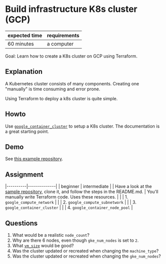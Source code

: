 # Build infrastructure K8s cluster (GCP)

|expected time|requirements|
|-------------|------------|
| 60 minutes  | a computer |

Goal: Learn how to create a K8s cluster on GCP using Terraform.

## Explanation

A Kubernetes cluster consists of many components. Creating one "manually" is time consuming and error prone.

Using Terraform to deploy a k8s cluster is quite simple.

## Howto

Use [`google_container_cluster`](https://registry.terraform.io/providers/hashicorp/google/latest/docs/resources/container_cluster) to setup a K8s cluster. The documentation is a great starting point.

## Demo

See [this example repository](https://github.com/robertdebock/terraform-gcp-kubernetes-cluster/blob/master/main.tf).

## Assignment

|----------|--------------|
| beginner | intermediate |
| Have a look at the [sample repository](https://github.com/robertdebock/terraform-gcp-kubernetes-cluster/blob/master/main.tf), clone it, and follow the steps in the README.md. | You'll manually write Terraform code. Uses these resources. |
|          | 1. `google_compute_network` |
|          | 2. `google_compute_subnetwork` |
|          | 3. `google_container_cluster` |
|          | 4. `google_container_node_pool` |

## Questions

1. What would be a realistic `node_count`?
2. Why are there 6 nodes, even though `gke_num_nodes` is set to `2`.
2. What [`vm_size`](https://docs.microsoft.com/en-us/azure/virtual-machines/sizes) would be good?
3. Was the cluster updated or recreated when changing the `machine_type`?
4. Was the cluster updated or recreated when changing the `gke_num_nodes`?
